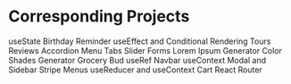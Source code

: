 # Corresponding Projects

useState
Birthday Reminder
useEffect and Conditional Rendering
Tours
Reviews
Accordion
Menu
Tabs
Slider
Forms
Lorem Ipsum Generator
Color Shades Generator
Grocery Bud
useRef
Navbar
useContext
Modal and Sidebar
Stripe Menus
useReducer and useContext
Cart
React Router
